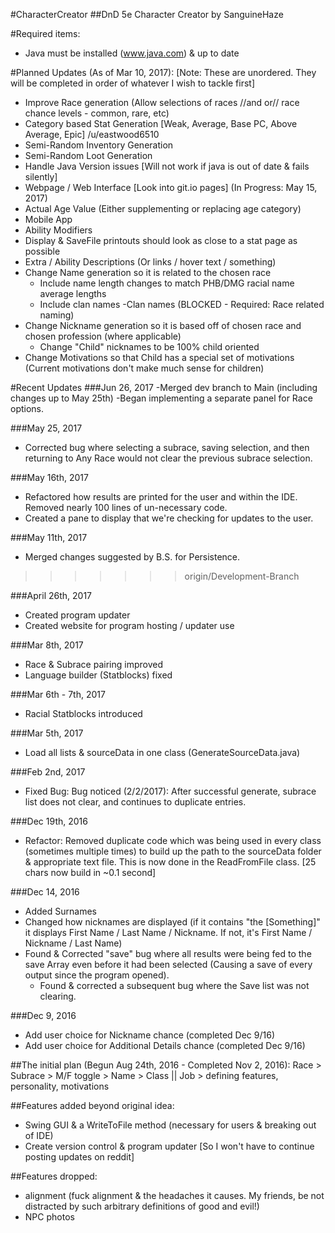 #CharacterCreator
##DnD 5e Character Creator by SanguineHaze

#Required items:
- Java must be installed (www.java.com) & up to date

#Planned Updates (As of Mar 10, 2017):
[Note: These are unordered. They will be completed in order of whatever I wish to tackle first]
- Improve Race generation (Allow selections of races //and or// race chance levels - common, rare, etc)
- Category based Stat Generation [Weak, Average, Base PC, Above Average, Epic] /u/eastwood6510
- Semi-Random Inventory Generation
- Semi-Random Loot Generation
- Handle Java Version issues [Will not work if java is out of date & fails silently]
- Webpage / Web Interface [Look into git.io pages] (In Progress: May 15, 2017)
- Actual Age Value (Either supplementing or replacing age category)
- Mobile App 
- Ability Modifiers
- Display & SaveFile printouts should look as close to a stat page as possible
- Extra / Ability Descriptions (Or links / hover text / something)
- Change Name generation so it is related to the chosen race
	- Include name length changes to match PHB/DMG racial name average lengths
	- Include clan names
		-Clan names (BLOCKED - Required: Race related naming)
- Change Nickname generation so it is based off of chosen race and chosen profession (where applicable)
	- Change "Child" nicknames to be 100% child oriented
- Change Motivations so that Child has a special set of motivations (Current motivations don't make much sense for children)

#Recent Updates
###Jun 26, 2017
-Merged dev branch to Main (including changes up to May 25th)
-Began implementing a separate panel for Race options.

###May 25, 2017
- Corrected bug where selecting a subrace, saving selection, and then returning to Any Race would not clear the previous subrace selection.

###May 16th, 2017
- Refactored how results are printed for the user and within the IDE. Removed nearly 100 lines of un-necessary code.
- Created a pane to display that we're checking for updates to the user.

###May 11th, 2017
- Merged changes suggested by B.S. for Persistence.
>>>>>>> origin/Development-Branch

###April 26th, 2017
- Created program updater
- Created website for program hosting / updater use

###Mar 8th, 2017
- Race & Subrace pairing improved
- Language builder (Statblocks) fixed

###Mar 6th - 7th, 2017
- Racial Statblocks introduced

###Mar 5th, 2017
- Load all lists & sourceData in one class (GenerateSourceData.java)

###Feb 2nd, 2017
- Fixed Bug: Bug noticed (2/2/2017): After successful generate, subrace list does not clear, and continues to duplicate entries.

###Dec 19th, 2016
- Refactor: Removed duplicate code which was being used in every class (sometimes multiple times) to build up the path to the sourceData folder & appropriate text file. This is now done in the ReadFromFile class. [25 chars now build in ~0.1 second]

###Dec 14, 2016
- Added Surnames
- Changed how nicknames are displayed (if it contains "the [Something]" it displays First Name / Last Name / Nickname. If not, it's First Name / Nickname / Last Name)
- Found & Corrected "save" bug where all results were being fed to the save Array even before it had been selected (Causing a save of every output since the program opened).
	- Found & corrected a subsequent bug where the Save list was not clearing.

###Dec 9, 2016
- Add user choice for Nickname chance (completed Dec 9/16)
- Add user choice for Additional Details chance (completed Dec 9/16)

##The initial plan (Begun Aug 24th, 2016 - Completed Nov 2, 2016):
Race > Subrace > M/F toggle > Name > Class || Job > defining features, personality, motivations

##Features added beyond original idea: 
- Swing GUI & a WriteToFile method (necessary for users & breaking out of IDE)
- Create version control & program updater [So I won't have to continue posting updates on reddit]

##Features dropped: 
- alignment (fuck alignment & the headaches it causes. My friends, be not distracted by such arbitrary definitions of good and evil!)
- NPC photos